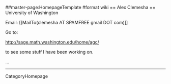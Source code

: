 ##master-page:HomepageTemplate
#format wiki
== Alex Clemesha ==
University of Washington

Email: [[MailTo(clemesha AT SPAMFREE gmail DOT com)]]

Go to:

http://sage.math.washington.edu/home/agc/

to see some stuff I have been working on.

...

----
 CategoryHomepage
